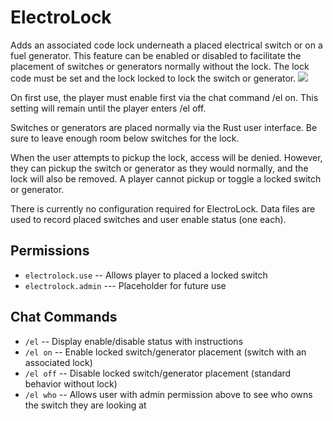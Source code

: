 # ElectroLock
Adds an associated code lock underneath a placed electrical switch or on a fuel generator.  This feature can be enabled or disabled to facilitate the placement of switches or generators normally without the lock.  The lock code must be set and the lock locked to lock the switch or generator.
![](https://i.imgur.com/Qs2wXkK.jpg)

On first use, the player must enable first via the chat command /el on.  This setting will remain until the player enters /el off.

Switches or generators are placed normally via the Rust user interface.  Be sure to leave enough room below switches for the lock.

When the user attempts to pickup the lock, access will be denied.  However, they can pickup the switch or generator as they would normally, and the lock will also be removed.   A player cannot pickup or toggle a locked switch or generator.

There is currently no configuration required for ElectroLock.  Data files are used to record placed switches and user enable status (one each).

## Permissions

- `electrolock.use` -- Allows player to placed a locked switch
- `electrolock.admin` --- Placeholder for future use

## Chat Commands

- `/el` -- Display enable/disable status with instructions
- `/el on` -- Enable locked switch/generator placement (switch with an associated lock)
- `/el off` -- Disable locked switch/generator placement (standard behavior without lock)
- `/el who` -- Allows user with admin permission above to see who owns the switch they are looking at
